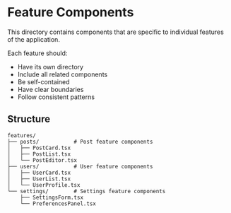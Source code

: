 # Feature Components

This directory contains components that are specific to individual features of the application.

Each feature should:
- Have its own directory
- Include all related components
- Be self-contained
- Have clear boundaries
- Follow consistent patterns

## Structure

```
features/
├── posts/           # Post feature components
│   ├── PostCard.tsx
│   ├── PostList.tsx
│   └── PostEditor.tsx
├── users/           # User feature components
│   ├── UserCard.tsx
│   ├── UserList.tsx
│   └── UserProfile.tsx
└── settings/        # Settings feature components
    ├── SettingsForm.tsx
    └── PreferencesPanel.tsx
```